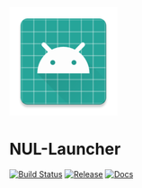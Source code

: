 ![](app/src/main/res/mipmap-xxxhdpi/ic_launcher.png)
# NUL-Launcher
[![Build Status](https://travis-ci.org/xiaohuihuiold/NUL-Launcher.svg?branch=master)](https://travis-ci.org/xiaohuihuiold/NUL-Launcher)
[![Release](https://img.shields.io/github/release/qubyte/rubidium/all.svg)](https://github.com/xiaohuihuiold/NUL-Launcher/releases)
[![Docs](https://img.shields.io/readthedocs/pip/stable.svg)](https://xiaohuihuiold.github.io/NUL-Launcher/index.html)

